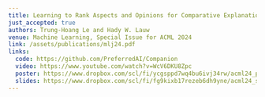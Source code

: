 ```yaml
---
title: Learning to Rank Aspects and Opinions for Comparative Explanations
just_accepted: true
authors: Trung-Hoang Le and Hady W. Lauw
venue: Machine Learning, Special Issue for ACML 2024
link: /assets/publications/mlj24.pdf
links:
  code: https://github.com/PreferredAI/Companion
  video: https://www.youtube.com/watch?v=WcV6DKU8Zpc
  poster: https://www.dropbox.com/scl/fi/ycgsppd7wq4bu6ivj34rw/acml24_poster.pdf?rlkey=oopclkfljag0qz22ffnzmufni&dl=0
  slides: https://www.dropbox.com/scl/fi/fg9kixb17rezeb6dh9yne/acml24_slides.pdf?rlkey=x6wcm0b10nf4xguvi5tcqusmg&dl=0
---
```

